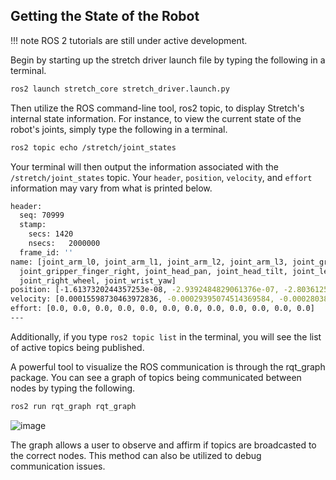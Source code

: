 ## Getting the State of the Robot

!!! note
    ROS 2 tutorials are still under active development. 

Begin by starting up the stretch driver launch file by typing the following in a terminal.

```{.bash .shell-prompt}
ros2 launch stretch_core stretch_driver.launch.py
```

Then utilize the ROS command-line tool, ros2 topic, to display Stretch's internal state information. For instance, to view the current state of the robot's joints, simply type the following in a terminal.

```{.bash .shell-prompt}
ros2 topic echo /stretch/joint_states
```

Your terminal will then output the information associated with the `/stretch/joint_states` topic. Your `header`, `position`, `velocity`, and `effort` information may vary from what is printed below.

```{.bash .no-copy}
header:
  seq: 70999
  stamp:
    secs: 1420
    nsecs:   2000000
  frame_id: ''
name: [joint_arm_l0, joint_arm_l1, joint_arm_l2, joint_arm_l3, joint_gripper_finger_left,
  joint_gripper_finger_right, joint_head_pan, joint_head_tilt, joint_left_wheel, joint_lift,
  joint_right_wheel, joint_wrist_yaw]
position: [-1.6137320244357253e-08, -2.9392484829061376e-07, -2.8036125938539207e-07, -2.056847528567165e-07, -2.0518734302754638e-06, -5.98271107676851e-06, 2.9291786329821434e-07, 1.3802900147297237e-06, 0.08154086954434359, 1.4361499260374905e-07, 0.4139061738340768, 9.32603306580404e-07]
velocity: [0.00015598730463972836, -0.00029395074514369584, -0.0002803845454217379, 1.322424459109634e-05, -0.00035084643762840415, 0.0012164337445918797, 0.0002138814988808099, 0.00010419792027496809, 4.0575263146426684e-05, 0.00022487596895736357, -0.0007751929074042957, 0.0002451588607332439]
effort: [0.0, 0.0, 0.0, 0.0, 0.0, 0.0, 0.0, 0.0, 0.0, 0.0, 0.0, 0.0]
---
```

Additionally, if you type `ros2 topic list` in the terminal, you will see the list of active topics being published.

A powerful tool to visualize the ROS communication is through the rqt_graph package. You can see a graph of topics being communicated between nodes by typing the following.

```{.bash .shell-prompt}
ros2 run rqt_graph rqt_graph
```

![image](https://raw.githubusercontent.com/hello-robot/stretch_tutorials/ROS2/images/rqt_graph.png)

The graph allows a user to observe and affirm if topics are broadcasted to the correct nodes. This method can also be utilized to debug communication issues.

